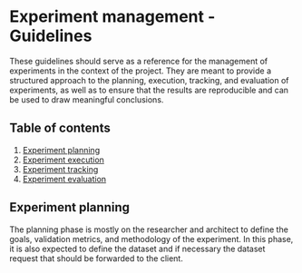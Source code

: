 # Experiment management - Guidelines

These guidelines should serve as a reference for the management of experiments in the context of the project. They are meant to provide a structured approach to the planning, execution, tracking, and evaluation of experiments, as well as to ensure that the results are reproducible and can be used to draw meaningful conclusions.

## Table of contents

1. [Experiment planning](#experiment-planning)
2. [Experiment execution](#experiment-execution)
3. [Experiment tracking](#experiment-tracking)
4. [Experiment evaluation](#experiment-evaluation)

## Experiment planning

The planning phase is mostly on the researcher and architect to define the goals, validation metrics, and methodology of the experiment. In this phase, it is also expected to define the dataset and if necessary the dataset request that should be forwarded to the client.